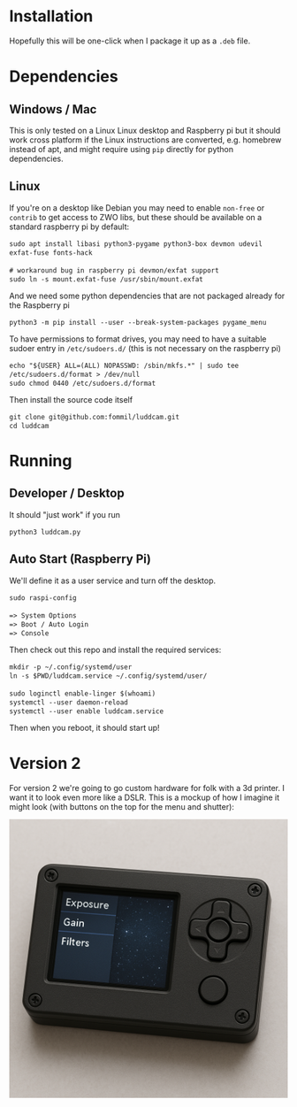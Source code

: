 # Installation

Hopefully this will be one-click when I package it up as a `.deb` file.

# Dependencies

## Windows / Mac

This is only tested on a Linux Linux desktop and Raspberry pi but it should work cross platform if the Linux instructions are converted, e.g. homebrew instead of apt, and might require using `pip` directly for python dependencies.

## Linux

If you're on a desktop like Debian you may need to enable `non-free` or `contrib` to get access to ZWO libs, but these should be available on a standard raspberry pi by default:

```
sudo apt install libasi python3-pygame python3-box devmon udevil exfat-fuse fonts-hack

# workaround bug in raspberry pi devmon/exfat support
sudo ln -s mount.exfat-fuse /usr/sbin/mount.exfat
```

And we need some python dependencies that are not packaged already for the Raspberry pi

```
python3 -m pip install --user --break-system-packages pygame_menu
```

To have permissions to format drives, you may need to have a suitable sudoer entry in `/etc/sudoers.d/` (this is not necessary on the raspberry pi)

```
echo "${USER} ALL=(ALL) NOPASSWD: /sbin/mkfs.*" | sudo tee /etc/sudoers.d/format > /dev/null
sudo chmod 0440 /etc/sudoers.d/format
```

Then install the source code itself

```
git clone git@github.com:fommil/luddcam.git
cd luddcam
```

# Running

## Developer / Desktop

It should "just work" if you run

```
python3 luddcam.py
```

## Auto Start (Raspberry Pi)

We'll define it as a user service and turn off the desktop.

```
sudo raspi-config

=> System Options
=> Boot / Auto Login
=> Console
```

Then check out this repo and install the required services:

```
mkdir -p ~/.config/systemd/user
ln -s $PWD/luddcam.service ~/.config/systemd/user/

sudo loginctl enable-linger $(whoami)
systemctl --user daemon-reload
systemctl --user enable luddcam.service
```

Then when you reboot, it should start up!

# Version 2

For version 2 we're going to go custom hardware for folk with a 3d printer. I want it to look even more like a DSLR. This is a mockup of how I imagine it might look (with buttons on the top for the menu and shutter):

![v2 prototype](v2.png)
